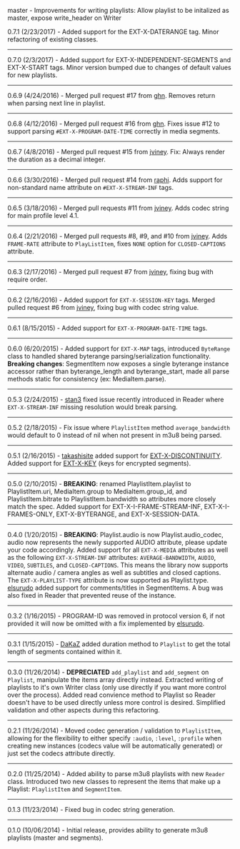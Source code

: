 master - Improvements for writing playlists: Allow playlist to be initalized as master, expose write_header on Writer

0.7.1 (2/23/2017) - Added support for the EXT-X-DATERANGE tag. Minor refactoring of existing classes.

***

0.7.0 (2/3/2017) - Added support for EXT-X-INDEPENDENT-SEGMENTS and EXT-X-START tags. Minor version bumped due to changes of default values for new playlists.

***

0.6.9 (4/24/2016) - Merged pull request #17 from [ghn](https://github.com/ghn). Removes return when parsing next line in playlist.

***

0.6.8 (4/12/2016) - Merged pull request #16 from [ghn](https://github.com/ghn). Fixes issue #12 to support parsing `#EXT-X-PROGRAM-DATE-TIME` correctly in media segments.

***

0.6.7 (4/8/2016) - Merged pull request #15 from [jviney](https://github.com/jviney). Fix: Always render the duration as a decimal integer.

***

0.6.6 (3/30/2016) - Merged pull request #14 from [raphi](https://github.com/raphi). Adds support for non-standard name attribute on `#EXT-X-STREAM-INF` tags.

***

0.6.5 (3/18/2016) - Merged pull requests #11 from [jviney](https://github.com/jviney). Adds codec string for main profile level 4.1.

***

0.6.4 (2/21/2016) - Merged pull requests #8, #9, and #10 from [jviney](https://github.com/jviney). Adds `FRAME-RATE` attribute to `PlayListItem`, fixes `NONE` option for `CLOSED-CAPTIONS` attribute.

***

0.6.3 (2/17/2016) - Merged pull request #7 from [jviney](https://github.com/jviney), fixing bug with require order.

***

0.6.2 (2/16/2016) - Added support for `EXT-X-SESSION-KEY` tags. Merged pulled request #6 from [jviney](https://github.com/jviney), fixing bug with codec string value.

***

0.6.1 (8/15/2015) - Added support for `EXT-X-PROGRAM-DATE-TIME` tags.

***

0.6.0 (6/20/2015) - Added support for `EXT-X-MAP` tags, introduced `ByteRange` class to handled shared byterange parsing/serialization functionality. **Breaking changes**: SegmentItem now exposes a single byterange instance accessor rather than byterange_length and byterange_start, made all parse methods static for consistency (ex: MediaItem.parse).

***

0.5.3 (2/24/2015) - [stan3](https://github.com/stan3) fixed issue recently introduced in Reader where `EXT-X-STREAM-INF` missing resolution would break parsing.

***

0.5.2 (2/18/2015) - Fix issue where `PlaylistItem` method `average_bandwidth` would default to 0 instead of nil when not present in m3u8 being parsed.

***

0.5.1 (2/16/2015) - [takashisite](https://github.com/takashisite) added support for [EXT-X-DISCONTINUITY](https://tools.ietf.org/html/draft-pantos-http-live-streaming-14#section-4.3.2.3). Added support for [EXT-X-KEY](https://tools.ietf.org/html/draft-pantos-http-live-streaming-14#section-4.3.2.4) (keys for encrypted segments).

***

0.5.0 (2/10/2015) - **BREAKING**: renamed PlaylistItem.playlist to PlaylistItem.uri, MediaItem.group to MediaItem.group_id, and PlaylistItem.bitrate to PlaylistItem.bandwidth so attributes more closely match the spec. Added support for EXT-X-I-FRAME-STREAM-INF, EXT-X-I-FRAMES-ONLY, EXT-X-BYTERANGE, and EXT-X-SESSION-DATA.

***

0.4.0 (1/20/2015) - **BREAKING**: Playlist.audio is now Playlist.audio_codec, audio now represents the newly supported AUDIO attribute, please update your code accordingly. Added support for all `EXT-X-MEDIA` attributes as well as the following `EXT-X-STREAM-INF` attributes: `AVERAGE-BANDWIDTH`, `AUDIO`, `VIDEO`, `SUBTILES`, and `CLOSED-CAPTIONS`. This means the library now supports alternate audio / camera angles as well as subtitles and closed captions. The `EXT-X-PLAYLIST-TYPE` attribute is now supported as Playlist.type. [elsurudo](https://github.com/elsurudo) added support for comments/titles in SegmentItems. A bug was also fixed in Reader that prevented reuse of the instance.
***

0.3.2 (1/16/2015) - PROGRAM-ID was removed in protocol version 6, if not provided it will now be omitted with a fix implemented by [elsurudo](https://github.com/elsurudo).

***

0.3.1 (1/15/2015) - [DaKaZ](https://github.com/DaKaZ) added duration method to `Playlist` to get the total length of segments contained within it.

***

0.3.0 (11/26/2014) - **DEPRECIATED** `add_playlist` and `add_segment` on `Playlist`, manipulate the items array directly instead. Extracted writing of playlists to it's own Writer class (only use directly if you want more control over the process). Added read convience method to Playlist so Reader doesn't have to be used directly unless more control is desired. Simplified validation and other aspects during this refactoring.

***

0.2.1 (11/26/2014) - Moved codec generation / validation to `PlaylistItem`, allowing for the flexibility to either specify `:audio`, `:level`, `:profile` when creating new instances (codecs value will be automatically generated) or just set the codecs attribute directly.

***

0.2.0 (11/25/2014) - Added ability to parse m3u8 playlists with new `Reader` class. Introduced two new classes to represent the items that make up a Playlist: `PlaylistItem` and `SegmentItem`.

***

0.1.3 (11/23/2014) - Fixed bug in codec string generation.

***

0.1.0 (10/06/2014) - Initial release, provides ability to generate m3u8 playlists (master and segments).
